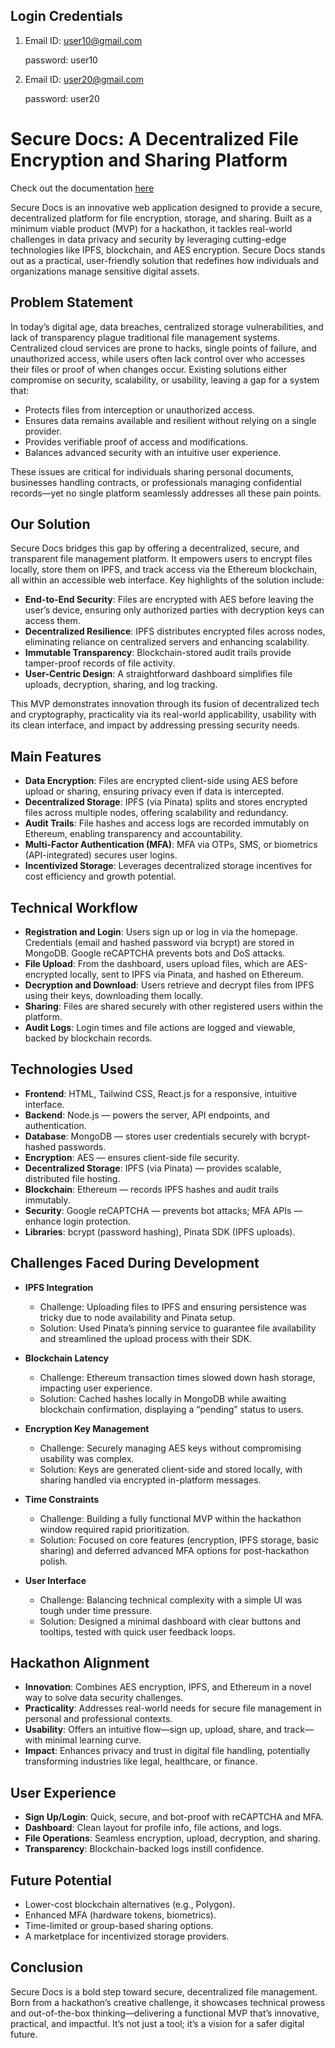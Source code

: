## Login Credentials

1) Email ID: user10@gmail.com

   password: user10
2) Email ID: user20@gmail.com

   password: user20


# Secure Docs: A Decentralized File Encryption and Sharing Platform

Check out the documentation [here](https://drive.google.com/file/d/1QLjF6UmHLcua9tczr5iKJQrmBO3_EjhS/view?usp=drive_link)

Secure Docs is an innovative web application designed to provide a secure, decentralized platform for file encryption, storage, and sharing. Built as a minimum viable product (MVP) for a hackathon, it tackles real-world challenges in data privacy and security by leveraging cutting-edge technologies like IPFS, blockchain, and AES encryption. Secure Docs stands out as a practical, user-friendly solution that redefines how individuals and organizations manage sensitive digital assets.

## Problem Statement
In today’s digital age, data breaches, centralized storage vulnerabilities, and lack of transparency plague traditional file management systems. Centralized cloud services are prone to hacks, single points of failure, and unauthorized access, while users often lack control over who accesses their files or proof of when changes occur. Existing solutions either compromise on security, scalability, or usability, leaving a gap for a system that:
- Protects files from interception or unauthorized access.
- Ensures data remains available and resilient without relying on a single provider.
- Provides verifiable proof of access and modifications.
- Balances advanced security with an intuitive user experience.

These issues are critical for individuals sharing personal documents, businesses handling contracts, or professionals managing confidential records—yet no single platform seamlessly addresses all these pain points.

## Our Solution
Secure Docs bridges this gap by offering a decentralized, secure, and transparent file management platform. It empowers users to encrypt files locally, store them on IPFS, and track access via the Ethereum blockchain, all within an accessible web interface. Key highlights of the solution include:

- **End-to-End Security**: Files are encrypted with AES before leaving the user’s device, ensuring only authorized parties with decryption keys can access them.
- **Decentralized Resilience**: IPFS distributes encrypted files across nodes, eliminating reliance on centralized servers and enhancing scalability.
- **Immutable Transparency**: Blockchain-stored audit trails provide tamper-proof records of file activity.
- **User-Centric Design**: A straightforward dashboard simplifies file uploads, decryption, sharing, and log tracking.

This MVP demonstrates innovation through its fusion of decentralized tech and cryptography, practicality via its real-world applicability, usability with its clean interface, and impact by addressing pressing security needs.

## Main Features
- **Data Encryption**: Files are encrypted client-side using AES before upload or sharing, ensuring privacy even if data is intercepted.
- **Decentralized Storage**: IPFS (via Pinata) splits and stores encrypted files across multiple nodes, offering scalability and redundancy.
- **Audit Trails**: File hashes and access logs are recorded immutably on Ethereum, enabling transparency and accountability.
- **Multi-Factor Authentication (MFA)**: MFA via OTPs, SMS, or biometrics (API-integrated) secures user logins.
- **Incentivized Storage**: Leverages decentralized storage incentives for cost efficiency and growth potential.

## Technical Workflow
- **Registration and Login**: Users sign up or log in via the homepage. Credentials (email and hashed password via bcrypt) are stored in MongoDB. Google reCAPTCHA prevents bots and DoS attacks.
- **File Upload**: From the dashboard, users upload files, which are AES-encrypted locally, sent to IPFS via Pinata, and hashed on Ethereum.
- **Decryption and Download**: Users retrieve and decrypt files from IPFS using their keys, downloading them locally.
- **Sharing**: Files are shared securely with other registered users within the platform.
- **Audit Logs**: Login times and file actions are logged and viewable, backed by blockchain records.

## Technologies Used
- **Frontend**: HTML, Tailwind CSS, React.js for a responsive, intuitive interface.
- **Backend**: Node.js — powers the server, API endpoints, and authentication.
- **Database**: MongoDB — stores user credentials securely with bcrypt-hashed passwords.
- **Encryption**: AES — ensures client-side file security.
- **Decentralized Storage**: IPFS (via Pinata) — provides scalable, distributed file hosting.
- **Blockchain**: Ethereum — records IPFS hashes and audit trails immutably.
- **Security**: Google reCAPTCHA — prevents bot attacks; MFA APIs — enhance login protection.
- **Libraries**: bcrypt (password hashing), Pinata SDK (IPFS uploads).

## Challenges Faced During Development
- **IPFS Integration**
  - Challenge: Uploading files to IPFS and ensuring persistence was tricky due to node availability and Pinata setup.
  - Solution: Used Pinata’s pinning service to guarantee file availability and streamlined the upload process with their SDK.

- **Blockchain Latency**
  - Challenge: Ethereum transaction times slowed down hash storage, impacting user experience.
  - Solution: Cached hashes locally in MongoDB while awaiting blockchain confirmation, displaying a “pending” status to users.

- **Encryption Key Management**
  - Challenge: Securely managing AES keys without compromising usability was complex.
  - Solution: Keys are generated client-side and stored locally, with sharing handled via encrypted in-platform messages.

- **Time Constraints**
  - Challenge: Building a fully functional MVP within the hackathon window required rapid prioritization.
  - Solution: Focused on core features (encryption, IPFS storage, basic sharing) and deferred advanced MFA options for post-hackathon polish.

- **User Interface**
  - Challenge: Balancing technical complexity with a simple UI was tough under time pressure.
  - Solution: Designed a minimal dashboard with clear buttons and tooltips, tested with quick user feedback loops.

## Hackathon Alignment
- **Innovation**: Combines AES encryption, IPFS, and Ethereum in a novel way to solve data security challenges.
- **Practicality**: Addresses real-world needs for secure file management in personal and professional contexts.
- **Usability**: Offers an intuitive flow—sign up, upload, share, and track—with minimal learning curve.
- **Impact**: Enhances privacy and trust in digital file handling, potentially transforming industries like legal, healthcare, or finance.

## User Experience
- **Sign Up/Login**: Quick, secure, and bot-proof with reCAPTCHA and MFA.
- **Dashboard**: Clean layout for profile info, file actions, and logs.
- **File Operations**: Seamless encryption, upload, decryption, and sharing.
- **Transparency**: Blockchain-backed logs instill confidence.

## Future Potential
- Lower-cost blockchain alternatives (e.g., Polygon).
- Enhanced MFA (hardware tokens, biometrics).
- Time-limited or group-based sharing options.
- A marketplace for incentivized storage providers.

## Conclusion
Secure Docs is a bold step toward secure, decentralized file management. Born from a hackathon’s creative challenge, it showcases technical prowess and out-of-the-box thinking—delivering a functional MVP that’s innovative, practical, and impactful. It’s not just a tool; it’s a vision for a safer digital future.
